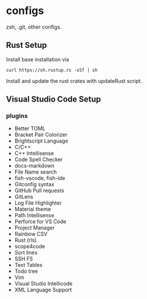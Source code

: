 # configs
zsh, .git, other configs.

## Rust Setup
Install base installation via
```
curl https://sh.rustup.rs -sSf | sh
```
Install and update the rust crates with updateRust script.


## Visual Studio Code Setup

### plugins

* Better TOML 
* Bracket Pair Colorizer
* Brightscript Language
* C/C++
* C++ Intellisense
* Code Spell Checker
* docs-markdown
* File Name search
* fish-vscode, fish-ide
* Gitconfig syntax
* GitHub Pull requests 
* GitLens
* Log File Highlighter
* Material theme
* Path Intellisense
* Perforce for VS Code 
* Project Manager
* Rainbow CSV
* Rust (rls)
* scope4code
* Sort lines
* SSH FS 
* Text Tables 
* Todo tree
* Vim
* Visual Studio Intellicode
* XML Language Support 













